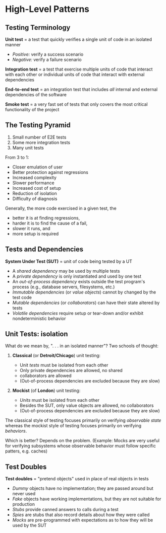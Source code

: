 # High-Level Patterns

## Testing Terminology

**Unit test** = a test that quickly verifies a single unit of code in an isolated manner
- *Positive:* verify a success scenario
- *Negative:* verify a failure scenario

**Integration test** = a test that exercise multiple units of code that interact with each other or individual units of code that interact with external dependencies

**End-to-end test** = an integration test that includes *all* internal and external dependencies of the software

**Smoke test** = a very fast set of tests that only covers the most critical functionality of the project

## The Testing Pyramid

1. Small number of E2E tests
2. Some more integration tests
3. Many unit tests

From 3 to 1: 
- Closer emulation of user
- Better protection against regressions
- Increased complexity
- Slower performance
- Increased cost of setup
- Reduction of isolation
- Difficulty of diagnosis

Generally, the more code exercised in a given test, the
- better it is at finding regressions,
- harder it is to find the cause of a fail,
- slower it runs, and
- more setup is required

## Tests and Dependencies

**System Under Test (SUT)** = unit of code being tested by a UT

- A *shared dependency* may be used by multiple tests
- A *private dependency* is only instantiated and used by one test
- An *out-of-process dependency* exists outside the test program's process (e.g., database servers, filesystems, etc.)
- *Immutable dependencies* (or *value objects*) cannot by changed by the test code
- *Mutable dependencies* (or *collaborators*) can have their state altered by tests
- *Volatile dependencies* require setup or tear-down and/or exhibit nondeterministic behavior

## Unit Tests: isolation

What do we mean by, ". . . in an isolated manner"? Two schools of thought:

1. **Classical** (or **Detroit/Chicago**) unit testing:
    - Unit *tests* must be isolated from each other
    - Only private dependencies are allowed, no shared 
    - collaborators are allowed
    - (Out-of-process dependencies are excluded because they are slow)

2. **Mockist** (of **London**) unit testing:
    - *Units* must be isolated from each other
    - Besides the SUT, only value objects are allowed, no collaborators
    - (Out-of-process dependencies are excluded because they are slow)

The classical style of testing focuses primarily on verifying *observable state* whereas the mockist style of testing focuses primarily on verifying *behaviors*.

Which is better? Depends on the problem. (Example: Mocks are very useful for verifying subsystems whose observable behavior must follow specific patters, e.g. caches)

## Test Doubles

**Test doubles** = "pretend objects" used in place of real objects in tests

- *Dummy* objects have no implementation; they are passed around but never used
- *Fake* objects have working implementations, but they are not suitable for production
- *Stubs* provide canned answers to calls during a test
- *Spies* are stubs that also record details about how they were called
- *Mocks* are pre-programmed with expectations as to how they will be used by the SUT
    
